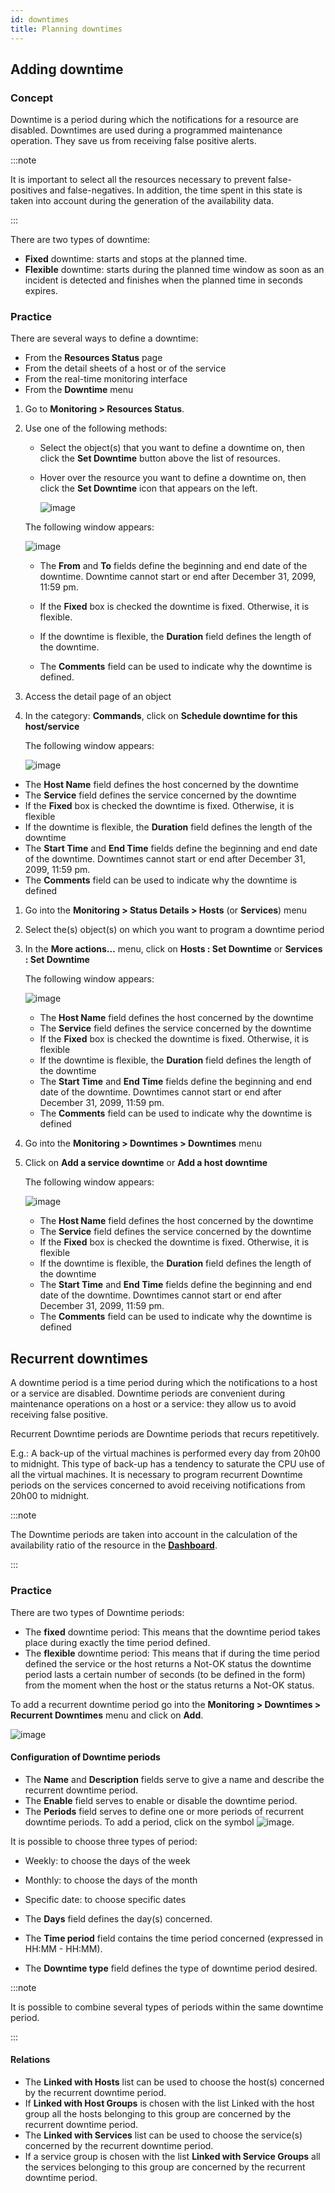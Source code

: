 ```yaml
---
id: downtimes
title: Planning downtimes
---
```


## Adding downtime

### Concept

Downtime is a period during which the notifications for a
resource are disabled. Downtimes are used during a programmed
maintenance operation. They save us from receiving false positive alerts.

:::note

It is important to select all the resources necessary to prevent false-positives and false-negatives. In addition, the time spent in this state is taken into account during the generation of the availability data.

:::

There are two types of downtime:

- **Fixed** downtime: starts and stops at the planned time.
- **Flexible** downtime: starts during the planned time window as soon as an incident is detected and finishes when the planned time in seconds expires.

### Practice

There are several ways to define a downtime:

- From the **Resources Status** page
- From the detail sheets of a host or of the service
- From the real-time monitoring interface
- From the **Downtime** menu

1. Go to **Monitoring > Resources Status**.
2. Use one of the following methods:
   - Select the object(s) that you want to define a downtime on, then click the **Set Downtime** button above the list of resources.
   - Hover over the resource you want to define a downtime on, then click the **Set Downtime** icon that appears on the left.

        ![image](../../assets/managing-alarms/downtime.gif)

    The following window appears:

    ![image](../../assets/managing-alarms/set_downtime.png)

    -   The **From** and **To** fields define the beginning and end date of the downtime. Downtime cannot start or end after December 31, 2099, 11:59 pm.

    -   If the **Fixed** box is checked the downtime is fixed. Otherwise, it is flexible.

    -   If the downtime is flexible, the **Duration** field defines the length of the downtime.

    -   The **Comments** field can be used to indicate why the downtime is defined.

3.  Access the detail page of an object
4.  In the category: **Commands**, click on **Schedule downtime for this host/service**

    The following window appears:

    ![image](../../assets/managing-alarms/downtime_popup.png)

-   The **Host Name** field defines the host concerned by the downtime
-   The **Service** field defines the service concerned by the downtime
-   If the **Fixed** box is checked the downtime is fixed. Otherwise, it is flexible
-   If the downtime is flexible, the **Duration** field defines the length of the downtime
-   The **Start Time** and **End Time** fields define the beginning and end date of the downtime. Downtimes cannot start or end after December 31, 2099, 11:59 pm.
-   The **Comments** field can be used to indicate why the downtime is defined

1.  Go into the **Monitoring > Status Details > Hosts** (or **Services**) menu
2.  Select the(s) object(s) on which you want to program a downtime period
3.  In the **More actions…** menu, click on **Hosts : Set Downtime** or **Services : Set Downtime**

    The following window appears:

    ![image](../../assets/managing-alarms/downtime_popup.png)

    -   The **Host Name** field defines the host concerned by the downtime
    -   The **Service** field defines the service concerned by the downtime
    -   If the **Fixed** box is checked the downtime is fixed. Otherwise, it is flexible
    -   If the downtime is flexible, the **Duration** field defines the length of the downtime
    -   The **Start Time** and **End Time** fields define the beginning and end date of the downtime. Downtimes cannot start or end after December 31, 2099, 11:59 pm.
    -   The **Comments** field can be used to indicate why the downtime is defined

1.  Go into the **Monitoring > Downtimes > Downtimes** menu
2.  Click on **Add a service downtime** or **Add a host downtime**

    The following window appears:

    ![image](../../assets/managing-alarms/downtime_popup.png)

    -   The **Host Name** field defines the host concerned by the downtime
    -   The **Service** field defines the service concerned by the downtime
    -   If the **Fixed** box is checked the downtime is fixed. Otherwise, it is flexible
    -   If the downtime is flexible, the **Duration** field defines the
        length of the downtime
    -   The **Start Time** and **End Time** fields define the beginning and end date of the downtime. Downtimes cannot start or end after December 31, 2099, 11:59 pm.
    -   The **Comments** field can be used to indicate why the downtime is defined

## Recurrent downtimes

A downtime period is a time period during which the notifications to a host or a service are disabled. Downtime periods are convenient during maintenance operations on a host or a service: they allow us to avoid receiving false positive.

Recurrent Downtime periods are Downtime periods that recurs repetitively.

E.g.: A back-up of the virtual machines is performed every day from 20h00 to midnight. This type of back-up has a tendency to saturate the CPU use of all the virtual machines. It is necessary to program recurrent Downtime periods on the services concerned to avoid receiving
notifications from 20h00 to midnight.

:::note

The Downtime periods are taken into account in the calculation of the availability ratio of the resource in the **[Dashboard](../../events-alerts/viewing-events/create-custom-view.md)**.

:::

### Practice

There are two types of Downtime periods:

-   The **fixed** downtime period: This means that the downtime period takes place during exactly the time period defined.
-   The **flexible** downtime period: This means that if during the time period defined the service or the host returns a Not-OK status the downtime period lasts a certain number of seconds (to be defined in the form) from the moment when the host or the status returns a Not-OK status.

To add a recurrent downtime period go into the **Monitoring > Downtimes > Recurrent Downtimes** menu and click on **Add**.

![image](../../assets/managing-alarms/recurrent_downtime.png)

#### Configuration of Downtime periods

-   The **Name** and **Description** fields serve to give a name and describe the recurrent downtime period.
-   The **Enable** field serves to enable or disable the downtime period.
-   The **Periods** field serves to define one or more periods of recurrent downtime periods. To add a period, click on the symbol ![image](../../assets/managing-alarms/add_new_period.png).

It is possible to choose three types of period:

-   Weekly: to choose the days of the week
-   Monthly: to choose the days of the month
-   Specific date: to choose specific dates

-   The **Days** field defines the day(s) concerned.
-   The **Time period** field contains the time period concerned (expressed in HH:MM - HH:MM).
-   The **Downtime type** field defines the type of downtime period desired.

:::note

It is possible to combine several types of periods within the same downtime period.

:::

#### Relations

-   The **Linked with Hosts** list can be used to choose the host(s) concerned by the recurrent downtime period.
-   If **Linked with Host Groups** is chosen with the list Linked with the host group all the hosts belonging to this group are concerned by the recurrent downtime period.
-   The **Linked with Services** list can be used to choose the service(s) concerned by the recurrent downtime period.
-   If a service group is chosen with the list **Linked with Service Groups** all the services belonging to this group are concerned by the recurrent downtime period.
